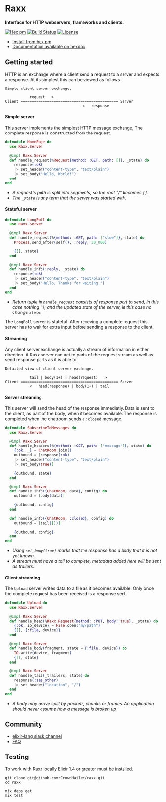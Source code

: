 # Raxx

**Interface for HTTP webservers, frameworks and clients.**

[![Hex pm](http://img.shields.io/hexpm/v/raxx.svg?style=flat)](https://hex.pm/packages/raxx)
[![Build Status](https://secure.travis-ci.org/CrowdHailer/raxx.svg?branch=master
"Build Status")](https://travis-ci.org/CrowdHailer/raxx)
[![License](https://img.shields.io/badge/License-Apache%202.0-blue.svg)](LICENSE)

- [Install from hex.pm](https://hex.pm/packages/raxx)
- [Documentation available on hexdoc](https://hexdocs.pm/raxx)

## Getting started

HTTP is an exchange where a client send a request to a server and expects a response.
At its simplest this can be viewed as follows

```
Simple client server exchange.

           request   >
Client ============================================ Server
                                   <   response
```

#### Simple server

This server implements the simplest HTTP message exchange,
The complete response is constructed from the request.

```elixir
defmodule HomePage do
  use Raxx.Server

  @impl Raxx.Server
  def handle_request(%Request{method: :GET, path: []}, _state) do
    response(:ok)
    |> set_header("content-type", "text/plain")
    |> set_body("Hello, World!")
  end
end
```

- *A request's path is split into segments, so the root "/" becomes `[]`*.
- *The `_state` is any term that the server was started with*.

#### Stateful server

```elixir
defmodule LongPoll do
  use Raxx.Server

  @impl Raxx.Server
  def handle_request(%{method: :GET, path: ["slow"]}, state) do
    Process.send_after(self(), :reply, 30_000)

    {[], state}
  end

  @impl Raxx.Server
  def handle_info(:reply, _state) do
    response(:ok)
    |> set_header("content-type", "text/plain")
    |> set_body("Hello, Thanks for waiting.")
  end
end
```
- *Return tuple in `handle_request` consists of response part to send, in this case nothing `[]`;
  and the updated state of the server, in this case no change `state`.*

The `LongPoll` server is stateful.
After receving a complete request this server has to wait for extra input before sending a response to the client.

#### Streaming

Any client server exchange is actually a stream of information in either direction.
A Raxx server can act to parts of the request stream as well as send response parts as it is able to.

```
Detailed view of client server exchange.

           tail | body(1+) | head(request)   >
Client ============================================ Server
           <   head(response) | body(1+) | tail
```


#### Server streaming

This server will send the head of the response immediatly.
Data is sent to the client, as part of the body, when it becomes available.
The response is completed when the chatroom sends a `:closed` message.

```elixir
defmodule SubscribeToMessages do
  use Raxx.Server

  @impl Raxx.Server
  def handle_headers(%{method: :GET, path: ["message"]}, state) do
    {:ok, _} = ChatRoom.join()
    outbound = [response(:ok)
    |> set_header("content-type", "text/plain")
    |> set_body(true)]

    {outbound, state}
  end

  @impl Raxx.Server
  def handle_info({ChatRoom, data}, config) do
    outbound = [body(data)]

    {outbound, config}
  end

  def handle_info({ChatRoom, :closed}, config) do
    outbound = [tail([])]

    {outbound, config}
  end
end
```
- *Using `set_body(true)` marks that the response has a body that it is not yet known.*
- *A stream must have a tail to complete, metadata added here will be sent as trailers.*

#### Client streaming

The `Upload` server writes data to a file as it becomes available.
Only once the complete request has been received is a response sent.

```elixir
defmodule Upload do
  use Raxx.Server

  @impl Raxx.Server
  def handle_head(%Raxx.Request{method: :PUT, body: true}, _state) do
    {:ok, io_device} = File.open("my/path")
    {[], {:file, device}}
  end

  @impl Raxx.Server
  def handle_body(fragment, state = {:file, device}) do
    IO.write(device, fragment)
    {[], state}
  end

  @impl Raxx.Server
  def handle_tail(_trailers, state) do
    response(:see_other)
    |> set_header("location", "/")
  end
end
```
- *A body may arrive split by packets, chunks or frames.
  An application should never assume how a message is broken up*



## Community

- [elixir-lang slack channel](https://elixir-lang.slack.com/messages/C56H3TBH8/)
- [FAQ](FAQ.md)

## Testing

To work with Raxx locally Elixir 1.4 or greater must be [installed](https://elixir-lang.org/install.html).

```
git clone git@github.com:CrowdHailer/raxx.git
cd raxx

mix deps.get
mix test
```

